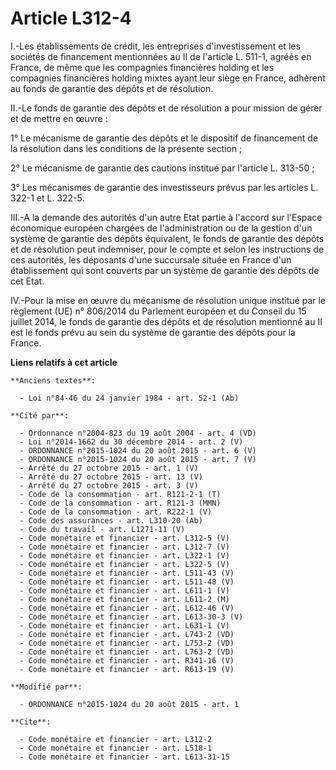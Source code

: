 # Article L312-4

I.-Les établissements de crédit, les entreprises d'investissement et les sociétés de financement mentionnées au II de
l'article L. 511-1, agréés en France, de même que les compagnies financières holding et les compagnies financières holding
mixtes ayant leur siège en France, adhèrent au fonds de garantie des dépôts et de résolution. 

II.-Le fonds de garantie des dépôts et de résolution a pour mission de gérer et de mettre en œuvre : 

1° Le mécanisme de garantie des dépôts et le dispositif de financement de la résolution dans les conditions de la présente
section ; 

2° Le mécanisme de garantie des cautions institué par l'article L. 313-50 ; 

3° Les mécanismes de garantie des investisseurs prévus par les articles L. 322-1 et L. 322-5. 

III.-A la demande des autorités d'un autre Etat partie à l'accord sur l'Espace économique européen chargées de
l'administration ou de la gestion d'un système de garantie des dépôts équivalent, le fonds de garantie des dépôts et de
résolution peut indemniser, pour le compte et selon les instructions de ces autorités, les déposants d'une succursale située
en France d'un établissement qui sont couverts par un système de garantie des dépôts de cet Etat. 

IV.-Pour la mise en œuvre du mécanisme de résolution unique institué par le règlement (UE) n° 806/2014 du Parlement européen
et du Conseil du 15 juillet 2014, le fonds de garantie des dépôts et de résolution mentionné au II est le fonds prévu au sein
du système de garantie des dépôts pour la France.

**Liens relatifs à cet article**

	**Anciens textes**:

	  - Loi n°84-46 du 24 janvier 1984 - art. 52-1 (Ab)

	**Cité par**:

	  - Ordonnance n°2004-823 du 19 août 2004 - art. 4 (VD)
	  - Loi n°2014-1662 du 30 décembre 2014 - art. 2 (V)
	  - ORDONNANCE n°2015-1024 du 20 août 2015 - art. 6 (V)
	  - ORDONNANCE n°2015-1024 du 20 août 2015 - art. 7 (V)
	  - Arrêté du 27 octobre 2015 - art. 1 (V)
	  - Arrêté du 27 octobre 2015 - art. 13 (V)
	  - Arrêté du 27 octobre 2015 - art. 3 (V)
	  - Code de la consommation - art. R121-2-1 (T)
	  - Code de la consommation - art. R121-3 (MMN)
	  - Code de la consommation - art. R222-1 (V)
	  - Code des assurances - art. L310-20 (Ab)
	  - Code du travail - art. L1271-11 (V)
	  - Code monétaire et financier - art. L312-5 (V)
	  - Code monétaire et financier - art. L312-7 (V)
	  - Code monétaire et financier - art. L322-1 (V)
	  - Code monétaire et financier - art. L322-5 (V)
	  - Code monétaire et financier - art. L511-43 (V)
	  - Code monétaire et financier - art. L511-48 (V)
	  - Code monétaire et financier - art. L611-1 (V)
	  - Code monétaire et financier - art. L611-2 (M)
	  - Code monétaire et financier - art. L612-46 (V)
	  - Code monétaire et financier - art. L613-30-3 (V)
	  - Code monétaire et financier - art. L631-1 (V)
	  - Code monétaire et financier - art. L743-2 (VD)
	  - Code monétaire et financier - art. L753-2 (VD)
	  - Code monétaire et financier - art. L763-2 (VD)
	  - Code monétaire et financier - art. R341-16 (V)
	  - Code monétaire et financier - art. R613-19 (V)

	**Modifié par**:

	  - ORDONNANCE n°2015-1024 du 20 août 2015 - art. 1

	**Cite**:

	  - Code monétaire et financier - art. L312-2
	  - Code monétaire et financier - art. L518-1
	  - Code monétaire et financier - art. L613-31-15
